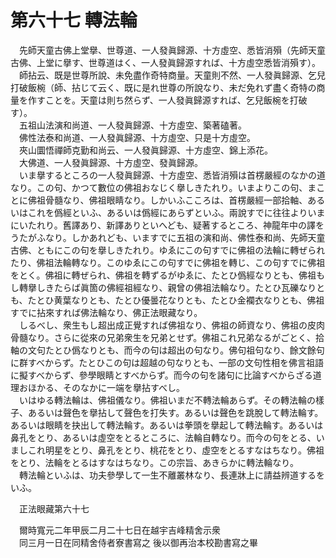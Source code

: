 # 第六十七 轉法輪
　先師天童古佛上堂擧、世尊道、一人發眞歸源、十方虛空、悉皆消殞（先師天童古佛、上堂に擧す、世尊道はく、一人發眞歸源すれば、十方虛空悉皆消殞す）。  
　師拈云、既是世尊所說、未免盡作奇特商量。天童則不然、一人發眞歸源、乞兒打破飯椀（師、拈じて云く、既に是れ世尊の所說なり、未だ免れず盡く奇特の商量を作すことを。天童は則ち然らず、一人發眞歸源すれば、乞兒飯椀を打破す）。  
　五祖山法演和尚道、一人發眞歸源、十方虛空、築著磕著。  
　佛性法泰和尚道、一人發眞歸源、十方虛空、只是十方虛空。  
　夾山圜悟禪師克勤和尚云、一人發眞歸源、十方虛空、錦上添花。  
　大佛道、一人發眞歸源、十方虛空、發眞歸源。  
　いま擧するところの一人發眞歸源、十方虛空、悉皆消殞は首楞嚴經のなかの道なり。この句、かつて數位の佛祖おなじく擧しきたれり。いまよりこの句、まことに佛祖骨髓なり、佛祖眼睛なり。しかいふこころは、首楞嚴經一部拾軸、あるいはこれを僞經といふ、あるいは僞經にあらずといふ。兩說すでに往往よりいまにいたれり。舊譯あり、新譯ありといへども、疑著するところ、神龍年中の譯をうたがふなり。しかあれども、いますでに五祖の演和尚、佛性泰和尚、先師天童古佛、ともにこの句を擧しきたれり。ゆゑにこの句すでに佛祖の法輪に轉ぜられたり、佛祖法輪轉なり。このゆゑにこの句すでに佛祖を轉じ、この句すでに佛祖をとく。佛祖に轉ぜられ、佛祖を轉ずるがゆゑに、たとひ僞經なりとも、佛祖もし轉擧しきたらば眞箇の佛經祖經なり、親曾の佛祖法輪なり。たとひ瓦礫なりとも、たとひ黄葉なりとも、たとひ優曇花なりとも、たとひ金襴衣なりとも、佛祖すでに拈來すれば佛法輪なり、佛正法眼藏なり。  
　しるべし、衆生もし超出成正覺すれば佛祖なり、佛祖の師資なり、佛祖の皮肉骨髓なり。さらに從來の兄弟衆生を兄弟とせず。佛祖これ兄弟なるがごとく、拾軸の文句たとひ僞なりとも、而今の句は超出の句なり。佛句祖句なり、餘文餘句に群すべからず。たとひこの句は超越の句なりとも、一部の文句性相を佛言祖語に擬すべからず、參學眼睛とすべからず。而今の句を諸句に比論すべからざる道理おほかる、そのなかに一端を擧拈すべし。  
　いはゆる轉法輪は、佛祖儀なり。佛祖いまだ不轉法輪あらず。その轉法輪の樣子、あるいは聲色を擧拈して聲色を打失す。あるいは聲色を跳脫して轉法輪す。あるいは眼睛を抉出して轉法輪す。あるいは拳頭を擧起して轉法輪す。あるいは鼻孔をとり、あるいは虛空をとるところに、法輪自轉なり。而今の句をとる、いましこれ明星をとり、鼻孔をとり、桃花をとり、虛空をとるすなはちなり。佛祖をとり、法輪をとるはすなはちなり。この宗旨、あきらかに轉法輪なり。  
　轉法輪といふは、功夫參學して一生不離叢林なり、長連牀上に請益辨道するをいふ。  
  
　正法眼藏第六十七  
  
　爾時寬元二年甲辰二月二十七日在越宇吉峰精舍示衆  
　同三月一日在同精舍侍者寮書寫之 後以御再治本校勘書寫之畢
